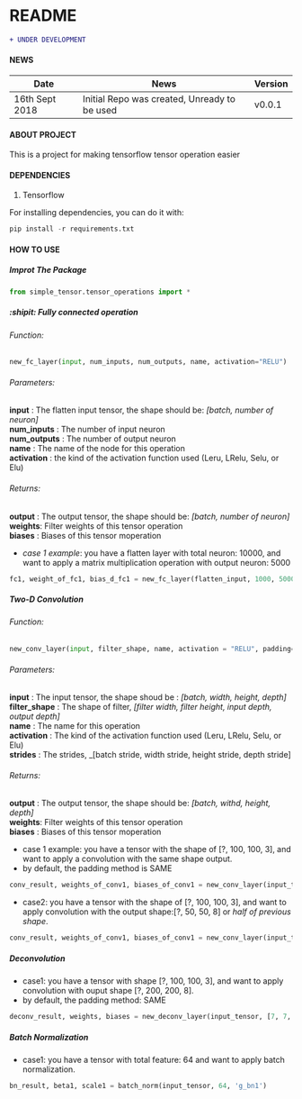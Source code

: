 # README #
```diff
+ UNDER DEVELOPMENT
```
#### NEWS
| Date       |                                                         News                                                                     |     Version       |
| ---------- | -------------------------------------------------------------------------------------------------------------------------------- | ----------------- |
|16th Sept 2018 | Initial Repo was created, Unready to be used  |      v0.0.1           |

#### ABOUT PROJECT
This is a project for making tensorflow tensor operation easier

#### DEPENDENCIES
1. Tensorflow 

For installing dependencies, you can do it with:
```python
pip install -r requirements.txt
```

#### HOW TO USE
##### Improt The Package
```python
from simple_tensor.tensor_operations import *
```




##### :shipit: Fully connected operation
###### Function:
```python
new_fc_layer(input, num_inputs, num_outputs, name, activation="RELU")
```

###### Parameters:
**input** : The flatten input tensor, the shape should be: _[batch, number of neuron]_    
**num_inputs** : The number of input neuron  
**num_outputs** : The number of output neuron  
**name** : The name of the node for this operation  
**activation** : the kind of the activation function used (Leru, LRelu, Selu, or Elu)  

###### Returns:
**output** : The output tensor, the shape should be: _[batch, number of neuron]_  
**weights**: Filter weights of this tensor operation  
**biases** : Biases of this tensor moperation  


- _case 1 example_: you have a flatten layer with total neuron: 10000, and want to apply a matrix multiplication operation with output neuron: 5000

```python
fc1, weight_of_fc1, bias_d_fc1 = new_fc_layer(flatten_input, 1000, 5000, "fc1", activation="RELU")
```




##### Two-D Convolution
###### Function:
```python
new_conv_layer(input, filter_shape, name, activation = "RELU", padding='SAME', strides=[1, 1, 1, 1])  
```

###### Parameters:
**input** : The input tensor, the shape shoud be : _[batch, width, height, depth]_
**filter_shape** : The shape of filter, _[filter width, filter height, input depth, output depth]_   
**name** : The name for this operation  
**activation** : The kind of the activation function used (Leru, LRelu, Selu, or Elu)  
**strides** : The strides, _[batch stride, width stride, height stride, depth stride]  

###### Returns:
**output** : The output tensor, the shape should be: _[batch, withd, height, depth]_  
**weights**: Filter weights of this tensor operation  
**biases** : Biases of this tensor moperation  

- case 1 example: you have a tensor with the shape of [?, 100, 100, 3], and want to apply a convolution with the same shape output.
- by default, the padding method is SAME

```python
conv_result, weights_of_conv1, biases_of_conv1 = new_conv_layer(input_tensor, [3, 3, 3, 3], name='conv1', activation='LRELU')
```

- case2: you have a tensor with the shape of [?, 100, 100, 3], and want to apply convolution with the output shape:[?, 50, 50, 8] or _half of previous shape_.

```python
conv_result, weights_of_conv1, biases_of_conv1 = new_conv_layer(input_tensor, [3, 3, 3, 8], name='conv1', activation='LRELU', padding='SAME', strides=[1, 2, 2, 1])
```

##### Deconvolution
- case1: you have a tensor with shape [?, 100, 100, 3], and want to apply convolution with ouput shape [?, 200, 200, 8].
- by default, the padding method: SAME
```python
deconv_result, weights, biases = new_deconv_layer(input_tensor, [7, 7, 8, 3], [100, 100, 8], 'g_deconv3', 'LRELU', [1,2,2,1], 'SAME')
```

##### Batch Normalization
- case1: you have a tensor with total feature: 64 and want to apply batch normalization.
```python
bn_result, beta1, scale1 = batch_norm(input_tensor, 64, 'g_bn1')
```
